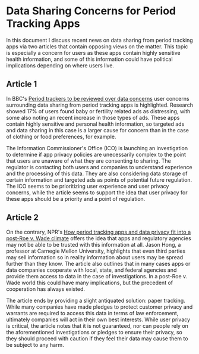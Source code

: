 # Data Sharing Concerns for Period Tracking Apps
In this document I discuss recent news on data sharing from period tracking apps via two articles that contain opposing views on the matter. This topic is especially a concern for users as these apps contain highly sensitive health information, and some of this information could have political implications depending on where users live. 

## Article 1
In BBC's [Period trackers to be reviewed over data concerns](https://www.bbc.com/news/technology-66740184) user concerns surrounding data sharing from period tracking apps is highlighted. Research showed 17% of users found baby or fertility related ads as distressing, with some also noting an recent increase in those types of ads. These apps contain highly sensitive and personal health information, so targeted ads and data sharing in this case is a larger cause for concern than in the case of clothing or food preferences, for example. 

The Information Commissioner's Office (ICO) is launching an investigation to determine if app privacy policies are unecessarily complex to the point that users are unaware of what they are consenting to sharing. The regulator is contacting both users and companies to understand experience and the processing of this data. They are also considering data storage of certain information and targeted ads as points of potential future regulation. The ICO seems to be prioritizing user experience and user privacy concerns, while the article seems to support the idea that user privacy for these apps should be a priority and a point of regulation. 

## Article 2
On the contrary, NPR's [How period tracking apps and data privacy fit into a post-Roe v. Wade climate](https://www.npr.org/2022/05/10/1097482967/roe-v-wade-supreme-court-abortion-period-apps) offers the idea that apps and regulatory agencies may not be able to be trusted with this information at all. Jason Hong, a professor at Carnegie Mellon University, highlights that even third parties may sell information so in reality information about users may be spread further than they know. The article also outlines that in many cases apps or data companies cooperate with local, state, and federal agencies and provide them access to data in the case of investigations. In a post-Roe v. Wade world this could have many implications, but the precedent of cooperation has always existed. 

The article ends by providing a slight antiquated solution: paper tracking. While many companies have made pledges to protect customer privacy and warrants are required to access this data in terms of law enforcement, ultimately companies will act in their own best interests. While user privacy is critical, the article notes that it is not guaranteed, nor can people rely on the aforementioned investigations or pledges to ensure their privacy, so they should proceed with caution if they feel their data may cause them to be subject to any harm. 